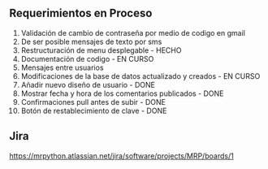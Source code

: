 ## Requerimientos en Proceso 
 1. Validación de cambio de contraseña por medio de codigo en gmail
 2. De ser posible mensajes de texto por sms
 3. Restructuración de menu desplegable - HECHO
 4. Documentación de codigo - EN CURSO
 5. Mensajes entre usuarios 
 6. Modificaciones de la base de datos actualizado y creados - EN CURSO
 7. Añadir nuevo diseño de usuario - DONE
 8. Mostrar fecha y hora de los comentarios publicados - DONE
 9. Confirmaciones pull antes de subir - DONE
 10. Botón de restablecimiento de clave - DONE
 
 ## Jira
 https://mrpython.atlassian.net/jira/software/projects/MRP/boards/1
 

